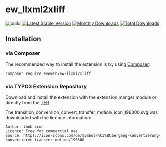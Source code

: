 # ew_llxml2xliff

![build](https://github.com/evoWeb/ew_llxml2xliff/workflows/build/badge.svg?branch=develop)
[![Latest Stable Version](https://poser.pugx.org/evoweb/ew-llxml2xliff/v/stable)](https://packagist.org/packages/evoweb/ew-llxml2xliff)
[![Monthly Downloads](https://poser.pugx.org/evoweb/ew-llxml2xliff/d/monthly)](https://packagist.org/packages/evoweb/ew-llxml2xliff)
[![Total Downloads](https://poser.pugx.org/evoweb/ew-llxml2xliff/downloads)](https://packagist.org/packages/evoweb/ew-llxml2xliff)

## Installation

### via Composer

The recommended way to install the extension is by using [Composer](https://getcomposer.org):

    composer require evoweb/ew-llxml2xliff

### via TYPO3 Extension Repository

Download and install the extension with the extension manger module or directly from the
[TER](https://extensions.typo3.org/extension/ew_llxml2xliff/).

The transition_conversion_convert_transfer_motion_icon_196300.svg was downloaded
with the licence information:
```
Author: ibob icon
Licence: Free for commercial use
Source: https://icon-icons.com/de/symbol/%C3%BCbergang-Konvertierung-konvertieren-transfer-motion/196300
```
